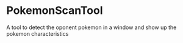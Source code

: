 # PokemonScanTool
A tool to detect the oponent pokemon in a window and show up the pokemon characteristics
